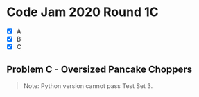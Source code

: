 # Code Jam 2020 Round 1C

- [x] A
- [x] B
- [x] C

## Problem C - Oversized Pancake Choppers

> Note: Python version cannot pass Test Set 3.
